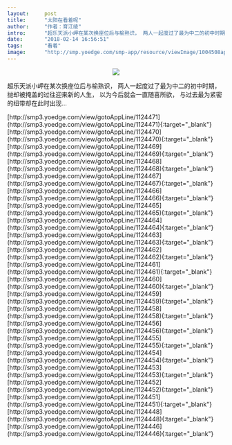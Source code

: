 ```yaml
---
layout:     post
title:      "太阳在看着呢"
author:     "作者：育江绫"
intro:      "超乐天派小岬在某次换座位后与榆熟识， 两人一起度过了最为中二的初中时期， 抛却被掩盖的过往迎来新的人生， 以为今后就会一直随喜所欲， 与过去最为紧密的纽带却在此时出现…"
date:       "2018-02-14 16:56:51"
tags:       "看着"
image:      "http://smp.yoedge.com/smp-app/resource/viewImage/1004508appline.png"
---
```

<div style="text-align: center">
<p><img src="http://smp.yoedge.com/smp-app/resource/viewImage/1004508appline.png"/></p>
</div>
<p class="post-meta">
<span>超乐天派小岬在某次换座位后与榆熟识， 两人一起度过了最为中二的初中时期， 抛却被掩盖的过往迎来新的人生， 以为今后就会一直随喜所欲， 与过去最为紧密的纽带却在此时出现…</span>
</p>
[http://smp3.yoedge.com/view/gotoAppLine/1124471](http://smp3.yoedge.com/view/gotoAppLine/1124471){:target="_blank"}
[http://smp3.yoedge.com/view/gotoAppLine/1124470](http://smp3.yoedge.com/view/gotoAppLine/1124470){:target="_blank"}
[http://smp3.yoedge.com/view/gotoAppLine/1124469](http://smp3.yoedge.com/view/gotoAppLine/1124469){:target="_blank"}
[http://smp3.yoedge.com/view/gotoAppLine/1124468](http://smp3.yoedge.com/view/gotoAppLine/1124468){:target="_blank"}
[http://smp3.yoedge.com/view/gotoAppLine/1124467](http://smp3.yoedge.com/view/gotoAppLine/1124467){:target="_blank"}
[http://smp3.yoedge.com/view/gotoAppLine/1124466](http://smp3.yoedge.com/view/gotoAppLine/1124466){:target="_blank"}
[http://smp3.yoedge.com/view/gotoAppLine/1124465](http://smp3.yoedge.com/view/gotoAppLine/1124465){:target="_blank"}
[http://smp3.yoedge.com/view/gotoAppLine/1124464](http://smp3.yoedge.com/view/gotoAppLine/1124464){:target="_blank"}
[http://smp3.yoedge.com/view/gotoAppLine/1124463](http://smp3.yoedge.com/view/gotoAppLine/1124463){:target="_blank"}
[http://smp3.yoedge.com/view/gotoAppLine/1124462](http://smp3.yoedge.com/view/gotoAppLine/1124462){:target="_blank"}
[http://smp3.yoedge.com/view/gotoAppLine/1124461](http://smp3.yoedge.com/view/gotoAppLine/1124461){:target="_blank"}
[http://smp3.yoedge.com/view/gotoAppLine/1124460](http://smp3.yoedge.com/view/gotoAppLine/1124460){:target="_blank"}
[http://smp3.yoedge.com/view/gotoAppLine/1124459](http://smp3.yoedge.com/view/gotoAppLine/1124459){:target="_blank"}
[http://smp3.yoedge.com/view/gotoAppLine/1124458](http://smp3.yoedge.com/view/gotoAppLine/1124458){:target="_blank"}
[http://smp3.yoedge.com/view/gotoAppLine/1124456](http://smp3.yoedge.com/view/gotoAppLine/1124456){:target="_blank"}
[http://smp3.yoedge.com/view/gotoAppLine/1124455](http://smp3.yoedge.com/view/gotoAppLine/1124455){:target="_blank"}
[http://smp3.yoedge.com/view/gotoAppLine/1124454](http://smp3.yoedge.com/view/gotoAppLine/1124454){:target="_blank"}
[http://smp3.yoedge.com/view/gotoAppLine/1124453](http://smp3.yoedge.com/view/gotoAppLine/1124453){:target="_blank"}
[http://smp3.yoedge.com/view/gotoAppLine/1124452](http://smp3.yoedge.com/view/gotoAppLine/1124452){:target="_blank"}
[http://smp3.yoedge.com/view/gotoAppLine/1124451](http://smp3.yoedge.com/view/gotoAppLine/1124451){:target="_blank"}
[http://smp3.yoedge.com/view/gotoAppLine/1124448](http://smp3.yoedge.com/view/gotoAppLine/1124448){:target="_blank"}
[http://smp3.yoedge.com/view/gotoAppLine/1124446](http://smp3.yoedge.com/view/gotoAppLine/1124446){:target="_blank"}


